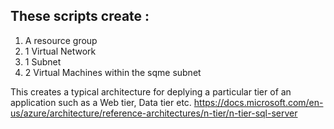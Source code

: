 ## These scripts create : 
1. A resource group
2. 1 Virtual Network
3. 1 Subnet
4. 2 Virtual Machines within the sqme subnet

This creates a typical architecture for deplying a particular tier of an application such as a Web tier, Data tier etc.
https://docs.microsoft.com/en-us/azure/architecture/reference-architectures/n-tier/n-tier-sql-server
